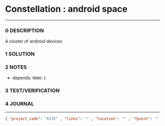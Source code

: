 # Constellation : android space
--------------------------------
### 0 DESCRIPTION

A cluster of android devices

### 1 SOLUTION


### 2 NOTES

- depends: ```MONO-2```

### 3 TEST/VERIFICATION


### 4 JOURNAL



--------------------------------
```json
{ "project_code": "KITE" , "links": "" , "location": "" , "fpoint": "" }
```
